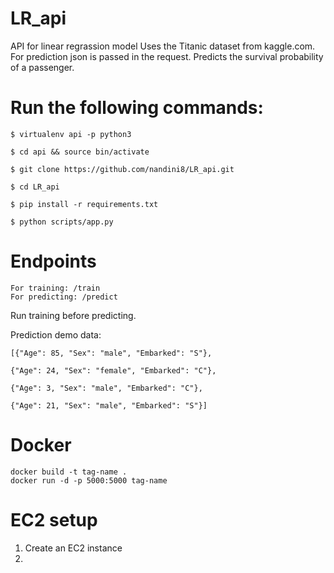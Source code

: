 # LR_api
API for linear regrassion model
Uses the Titanic dataset from kaggle.com.
For prediction json is passed in the request.
Predicts the survival probability of a passenger.

# Run the following commands:

```
$ virtualenv api -p python3

$ cd api && source bin/activate

$ git clone https://github.com/nandini8/LR_api.git

$ cd LR_api

$ pip install -r requirements.txt

$ python scripts/app.py
```

# Endpoints
```
For training: /train
For predicting: /predict
```
Run training before predicting.

Prediction demo data:

    [{"Age": 85, "Sex": "male", "Embarked": "S"},
    
    {"Age": 24, "Sex": "female", "Embarked": "C"},
    
    {"Age": 3, "Sex": "male", "Embarked": "C"},
    
    {"Age": 21, "Sex": "male", "Embarked": "S"}]
    

# Docker
```
docker build -t tag-name .
docker run -d -p 5000:5000 tag-name
```

# EC2 setup

1. Create an EC2 instance
1. 
